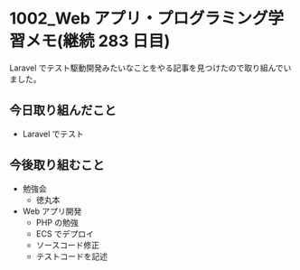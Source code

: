# 1002_Web アプリ・プログラミング学習メモ(継続 283 日目)

Laravel でテスト駆動開発みたいなことをやる記事を見つけたので取り組んでいました。

## 今日取り組んだこと

- Laravel でテスト

## 今後取り組むこと

- 勉強会
  - 徳丸本
- Web アプリ開発
  - PHP の勉強
  - ECS でデプロイ
  - ソースコード修正
  - テストコードを記述
